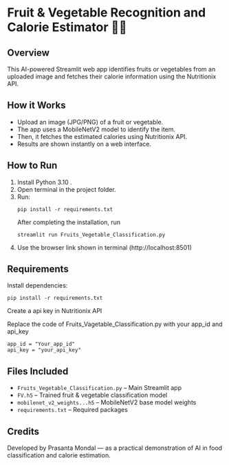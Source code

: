 # Fruit & Vegetable Recognition and Calorie Estimator 🍎🥦

## Overview
This AI-powered Streamlit web app identifies fruits or vegetables from an uploaded image and fetches their calorie information using the Nutritionix API.

## How it Works
- Upload an image (JPG/PNG) of a fruit or vegetable.
- The app uses a MobileNetV2 model to identify the item.
- Then, it fetches the estimated calories using Nutritionix API.
- Results are shown instantly on a web interface.

## How to Run
1. Install Python 3.10 .
2. Open terminal in the project folder.
3. Run:
   ```
   pip install -r requirements.txt
   ```
   After completing the installation, run 
   ```
   streamlit run Fruits_Vegetable_Classification.py
   ```
5. Use the browser link shown in terminal (http://localhost:8501)

## Requirements
Install dependencies:
```
pip install -r requirements.txt
```

Create a api key in Nutritionix API

Replace the code of Fruits_Vagetable_Classification.py with your app_id and api_key 
```
app_id = "Your_app_id"
api_key = "your_api_key"
```

## Files Included
- `Fruits_Vegetable_Classification.py` – Main Streamlit app
- `FV.h5` – Trained fruit & vegetable classification model
- `mobilenet_v2_weights...h5` – MobileNetV2 base model weights
- `requirements.txt` – Required packages


## Credits
Developed by Prasanta Mondal — as a practical demonstration of AI in food classification and calorie estimation.
